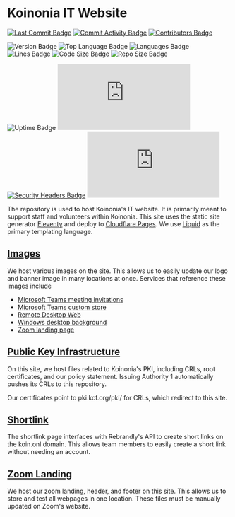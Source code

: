 # Koinonia IT Website

[![Last Commit Badge](https://img.shields.io/github/last-commit/koinoniacf/it-website "Last Commit Badge")](https://github.com/koinoniacf/it-website/commits) [![Commit Activity Badge](https://img.shields.io/github/commit-activity/w/koinoniacf/it-website "Commit Activity Badge")](https://github.com/koinoniacf/it-website/graphs/commit-activity) [![Contributors Badge](https://img.shields.io/github/contributors/koinoniacf/it-website "Contributors Badge")](https://github.com/koinoniacf/it-website/graphs/contributors)

![Version Badge](https://img.shields.io/github/package-json/v/koinoniacf/it-website "Version Badge") ![Top Language Badge](https://img.shields.io/github/languages/top/koinoniacf/it-website "Top Language Badge") ![Languages Badge](https://img.shields.io/github/languages/count/koinoniacf/it-website "Languages Badge") ![Lines Badge](https://img.shields.io/tokei/lines/github/koinoniacf/it-website "Lines Badge") ![Code Size Badge](https://img.shields.io/github/languages/code-size/koinoniacf/it-website "Code Size Badge") ![Repo Size Badge](https://img.shields.io/github/repo-size/koinoniacf/it-website "Repo Size Badge")

![Uptime Badge](https://img.shields.io/uptimerobot/ratio/m790664910-4107e19fff4d8e6fed016dbb "Uptime Badge") [![Mozilla Observatory Badge](https://img.shields.io/mozilla-observatory/grade/it.kcf.org?publish "Mozilla Observatory Badge")](https://observatory.mozilla.org/analyze/it.kcf.org) [![Security Headers Badge](https://img.shields.io/security-headers?url=https%3A%2F%2Fit.kcf.org "Security Headers Badge")](https://securityheaders.com/?q=https%3A%2F%2Fit.kcf.org) [![HSTS Preload Badge](https://img.shields.io/hsts/preload/it.kcf.org "HSTS Preload Badge")](https://hstspreload.org/?domain=it.kcf.org)

The repository is used to host Koinonia's IT website. It is primarily meant to support staff and volunteers within Koinonia. This site uses the static site generator [Eleventy](https://11ty.dev/) and deploy to [Cloudflare Pages](https://pages.cloudflare.com/). We use [Liquid](https://shopify.github.io/liquid/) as the primary templating language.

## [Images](/images/)

We host various images on the site. This allows us to easily update our logo and banner image in many locations at once. Services that reference these images include

- [Microsoft Teams meeting invitations](https://docs.microsoft.com/en-us/microsoftteams/meeting-settings-in-teams#customize-meeting-invitations)
- [Microsoft Teams custom store](https://docs.microsoft.com/en-us/microsoftteams/customize-your-app-store)
- [Remote Desktop Web](https://rds-koinoniacf.msappproxy.net/RDWeb/)
- [Windows desktop background](https://it.kcf.org/img/BG_Windows.jpg)
- [Zoom landing page](https://koinoniacf.zoom.us/)

## [Public Key Infrastructure](/pki.liquid)

On this site, we host files related to Koinonia's PKI, including CRLs, root certificates, and our policy statement. Issuing Authority 1 automatically pushes its CRLs to this repository.

Our certificates point to pki.kcf.org/pki/ for CRLs, which redirect to this site.

## [Shortlink](/shortlink.liquid)

The shortlink page interfaces with Rebrandly's API to create short links on the koin.onl domain. This allows team members to easily create a short link without needing an account.

## [Zoom Landing](/zoom/)

We host our zoom landing, header, and footer on this site. This allows us to store and test all webpages in one location. These files must be manually updated on Zoom's website.
